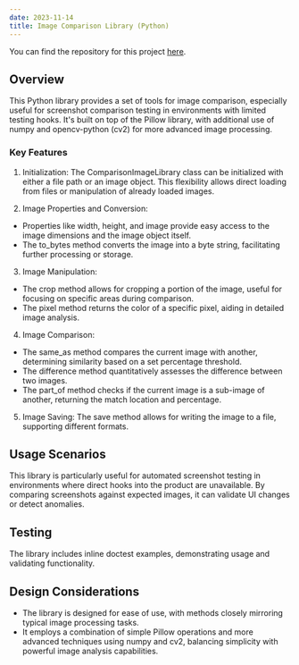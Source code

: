 ```yaml
---
date: 2023-11-14
title: Image Comparison Library (Python)
---
```


You can find the repository for this project [here](https://github.com/djmunro/image-comparison).

## Overview

This Python library provides a set of tools for image comparison, especially useful for screenshot comparison testing in environments with limited testing hooks. It's built on top of the Pillow library, with additional use of numpy and opencv-python (cv2) for more advanced image processing.

### Key Features

1. Initialization: The ComparisonImageLibrary class can be initialized with either a file path or an image object. This flexibility allows direct loading from files or manipulation of already loaded images.

2. Image Properties and Conversion:

- Properties like width, height, and image provide easy access to the image dimensions and the image object itself.
- The to_bytes method converts the image into a byte string, facilitating further processing or storage.

3. Image Manipulation:

- The crop method allows for cropping a portion of the image, useful for focusing on specific areas during comparison.
- The pixel method returns the color of a specific pixel, aiding in detailed image analysis.

4. Image Comparison:

- The same_as method compares the current image with another, determining similarity based on a set percentage threshold.
- The difference method quantitatively assesses the difference between two images.
- The part_of method checks if the current image is a sub-image of another, returning the match location and percentage.

5. Image Saving: The save method allows for writing the image to a file, supporting different formats.

## Usage Scenarios

This library is particularly useful for automated screenshot testing in environments where direct hooks into the product are unavailable. By comparing screenshots against expected images, it can validate UI changes or detect anomalies.

## Testing

The library includes inline doctest examples, demonstrating usage and validating functionality.

## Design Considerations

- The library is designed for ease of use, with methods closely mirroring typical image processing tasks.
- It employs a combination of simple Pillow operations and more advanced techniques using numpy and cv2, balancing simplicity with powerful image analysis capabilities.
